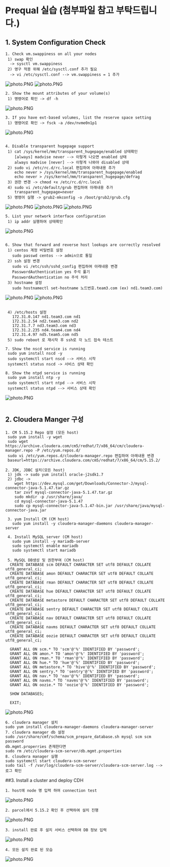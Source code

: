 # Prequal 실습 (첨부파일 참고 부탁드립니다.)
## 1. System Configuration Check
```
1. Check vm.swappiness on all your nodes
 1) swap 확인 
  -> sysctl vm.swappiness
 2) 영구 적용 위해 /etc/sysctl.conf 추가 필요 
  -> vi /etc/sysctl.conf --> vm.swappiness = 1 추가
```
![photo.PNG](https://github.com/jellybean18/SKCC_TEAM3_Prequal/blob/master/image/1.png?raw=true)
![photo.PNG](https://github.com/jellybean18/SKCC_TEAM3_Prequal/blob/master/image/2.png?raw=true)
  
```
2. Show the mount attributes of your volume(s)
 1) 명령어로 확인 -> df -h
```
![photo.PNG](https://github.com/jellybean18/SKCC_TEAM3_Prequal/blob/master/image/3.png?raw=true)
```
3. If you have ext-based volumes, list the reserve space setting
 1) 명령어로 확인 -> fsck -a /dev/nvme0n1p1
```
![photo.PNG](https://github.com/jellybean18/SKCC_TEAM3_Prequal/blob/master/image/4.png?raw=true)
```
 
4. Disable transparent hugepage support
 1) cat /sys/kernel/mm/transparent_hugepage/enabled 상태확인
    [always] madvise never --> 이렇게 나오면 enabled 상태
    always madvise [never] --> 이렇게 나와야 disabled 상태
 2) sudo vi /etc/rc.d/rc.local 편집하여 아래내용 추가
    echo never > /sys/kernel/mm/transparent_hugepage/enabled
    echo never > /sys/kernel/mm/transparent_hugepage/defrag
 3) 권한 변경 -> chmod +x /etc/rc.d/rc.local 
 4) sudo vi /etc/default/grub 편집하여 아래내용 추가
    transparent_hugepage=never
 5) 명령어 실행 -> grub2-mkconfig -o /boot/grub2/grub.cfg

```
![photo.PNG](https://github.com/jellybean18/SKCC_TEAM3_Prequal/blob/master/image/5.png?raw=true)
![photo.PNG](https://github.com/jellybean18/SKCC_TEAM3_Prequal/blob/master/image/6.png?raw=true)
![photo.PNG](https://github.com/jellybean18/SKCC_TEAM3_Prequal/blob/master/image/7.png?raw=true)
```
5. List your network interface configuration
 1) ip addr 실행하여 상태확인
```
![photo.PNG](https://github.com/jellybean18/SKCC_TEAM3_Prequal/blob/master/image/8.png?raw=true)
```

6. Show that forward and reverse host lookups are correctly resolved
 1) centos 계정 비밀번호 설정
   sudo passwd centos --> admin으로 통일
 2) ssh 설정 변경
   sudo vi /etc/ssh/sshd_config 편집하여 아래내용 변경
   PasswordAuthentication yes 주석 풀기
   PasswordAuthentication no 주석 처리
 3) hostname 설정
   sudo hostnamectl set-hostname 노드번호.team3.com (ex) nd1.team3.com)
```
![photo.PNG](https://github.com/jellybean18/SKCC_TEAM3_Prequal/blob/master/image/9.png?raw=true)
![photo.PNG](https://github.com/jellybean18/SKCC_TEAM3_Prequal/blob/master/image/10.png?raw=true)
```
   
 4) /etc/hosts 설정
   172.31.0.147 nd1.team3.com nd1
   172.31.2.54 nd2.team3.com nd2
   172.31.7.7 nd3.team3.com nd3
   172.31.2.235 nd4.team4.com nd4
   172.31.4.97 nd5.team5.com nd5
 5) sudo reboot 로 재시작 후 ssh로 각 노드 접속 테스트
 
7. Show the nscd service is running
 sudo yum install nscd -y
 sudo systemctl start nscd --> 서비스 시작
 systemctl status nscd -> 서비스 상태 확인
 
8. Show the ntpd service is running
 sudo yum install ntp -y
 sudo systemctl start ntpd --> 서비스 시작
 systemctl status ntpd --> 서비스 상태 확인

```
![photo.PNG](https://github.com/jellybean18/SKCC_TEAM3_Prequal/blob/master/image/11.png?raw=true)
```
```

## 2. Cloudera Manger 구성

```
1. CM 5.15.2 Repo 설정 (모든 host)
 sudo yum install -y wget
 sudo wget https://archive.cloudera.com/cm5/redhat/7/x86_64/cm/cloudera-manager.repo -P /etc/yum.repos.d/
 sudo vi /etc/yum.repos.d/cloudera-manager.repo 편집하여 아래내용 변경
 baseurl=https://archive.cloudera.com/cm5/redhat/7/x86_64/cm/5.15.2/

2. JDK, JDBC 설치(모든 host)
 1) jdk -> sudo yum install oracle-j2sdk1.7 
 2) jdbc -> 
    wget https://dev.mysql.com/get/Downloads/Connector-J/mysql-connector-java-5.1.47.tar.gz
    tar zxvf mysql-connector-java-5.1.47.tar.gz
    sudo mkdir -p /usr/share/java/
    cd mysql-connector-java-5.1.47
    sudo cp mysql-connector-java-5.1.47-bin.jar /usr/share/java/mysql-connector-java.jar
    
 3. yum Install CM (CM host)
   sudo yum install -y cloudera-manager-daemons cloudera-manager-server
  
 4. Install MySQL server (CM host)
   sudo yum install -y mariadb-server
   sudo systemctl enable mariadb
   sudo systemctl start mariadb
 
 5. MySQL DB생성 및 권한부여 (CM host)
  CREATE DATABASE scm DEFAULT CHARACTER SET utf8 DEFAULT COLLATE utf8_general_ci;
  CREATE DATABASE amon DEFAULT CHARACTER SET utf8 DEFAULT COLLATE utf8_general_ci;
  CREATE DATABASE rman DEFAULT CHARACTER SET utf8 DEFAULT COLLATE utf8_general_ci;
  CREATE DATABASE hue DEFAULT CHARACTER SET utf8 DEFAULT COLLATE utf8_general_ci;
  CREATE DATABASE metastore DEFAULT CHARACTER SET utf8 DEFAULT COLLATE utf8_general_ci;
  CREATE DATABASE sentry DEFAULT CHARACTER SET utf8 DEFAULT COLLATE utf8_general_ci;
  CREATE DATABASE nav DEFAULT CHARACTER SET utf8 DEFAULT COLLATE utf8_general_ci;
  CREATE DATABASE navms DEFAULT CHARACTER SET utf8 DEFAULT COLLATE utf8_general_ci;
  CREATE DATABASE oozie DEFAULT CHARACTER SET utf8 DEFAULT COLLATE utf8_general_ci;

  GRANT ALL ON scm.* TO 'scm'@'%' IDENTIFIED BY 'password';
  GRANT ALL ON amon.* TO 'amon'@'%' IDENTIFIED BY 'password';
  GRANT ALL ON rman.* TO 'rman'@'%' IDENTIFIED BY 'password';
  GRANT ALL ON hue.* TO 'hue'@'%' IDENTIFIED BY 'password';
  GRANT ALL ON metastore.* TO 'hive'@'%' IDENTIFIED BY 'password';
  GRANT ALL ON sentry.* TO 'sentry'@'%' IDENTIFIED BY 'password';
  GRANT ALL ON nav.* TO 'nav'@'%' IDENTIFIED BY 'password';
  GRANT ALL ON navms.* TO 'navms'@'%' IDENTIFIED BY 'password';
  GRANT ALL ON oozie.* TO 'oozie'@'%' IDENTIFIED BY 'password';

  SHOW DATABASES;
 
  EXIT;
 ``` 
  ![photo.PNG](https://github.com/jellybean18/SKCC_TEAM3_Prequal/blob/master/image/databases.PNG?raw=true)
 ``` 
6. cloudera manager 설치
sudo yum install cloudera-manager-daemons cloudera-manager-server
7. cloudera manager db 설정
sudo /usr/share/cmf/schema/scm_prepare_database.sh mysql scm scm password
db.mgmt.properries 존재한다면
sudo rm /etc/cloudera-scm-server/db.mgmt.properties
8. cloudera manager 실행
sudo systemctl start cloudera-scm-server
sudo tail -f /var/log/cloudera-scm-server/cloudera-scm-server.log --> 로그 확인
```
##3. Install a cluster and deploy CDH
```
1. host에 node 명 입력 하여 connection test
```
![photo.PNG](https://github.com/jellybean18/SKCC_TEAM3_Prequal/blob/master/image/host.PNG?raw=true)
```
2. parcel에서 5.15.2 확인 후 선택하여 설치 진행
```
![photo.PNG](https://github.com/jellybean18/SKCC_TEAM3_Prequal/blob/master/image/parcel.PNG?raw=true)
```
3. install 완료 후 설치 서비스 선택하여 DB 정보 입력
```
![photo.PNG](https://github.com/jellybean18/SKCC_TEAM3_Prequal/blob/master/image/db_test.PNG?raw=true)
```
4. 모든 설치 완료 된 모습
```
![photo.PNG](https://github.com/jellybean18/SKCC_TEAM3_Prequal/blob/master/image/finish.PNG?raw=true)
